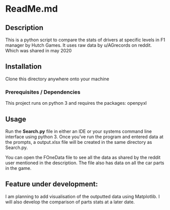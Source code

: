 # ReadMe.md
## Description
This is a python script to compare the stats of drivers at specific levels in F1 manager by Hutch Games. It uses raw data by u/AGrecords on reddit. Which was shared in may 2020

## Installation
Clone this directory anywhere onto your machine

### Prerequisites / Dependencies 
This project runs on python 3 and requires the packages: openpyxl

## Usage
Run the **Search.py** file in either an IDE or your systems command line interface using python 3. Once you’ve run the program and entered data at the prompts, a output.xlsx file will be created in the same directory as Search.py. 

You can open the FOneData file to see all the data as shared by the reddit user mentioned in the description. The file also has data on all the car parts in the game.

## Feature under development:
I am planning to add visualisation of the outputted data using Matplotlib. I will also develop the comparison of parts stats at a later date.